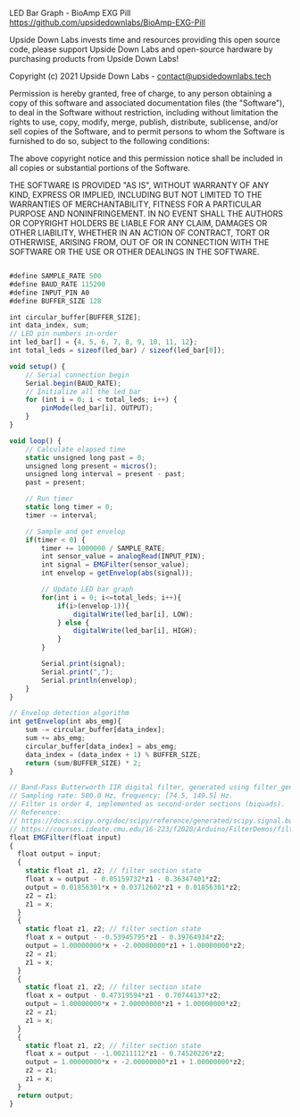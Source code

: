 LED Bar Graph - BioAmp EXG Pill
https://github.com/upsidedownlabs/BioAmp-EXG-Pill


Upside Down Labs invests time and resources providing this open source code,
please support Upside Down Labs and open-source hardware by purchasing
products from Upside Down Labs!

Copyright (c) 2021 Upside Down Labs - contact@upsidedownlabs.tech

Permission is hereby granted, free of charge, to any person obtaining a copy
of this software and associated documentation files (the "Software"), to deal
in the Software without restriction, including without limitation the rights
to use, copy, modify, merge, publish, distribute, sublicense, and/or sell
copies of the Software, and to permit persons to whom the Software is
furnished to do so, subject to the following conditions:

The above copyright notice and this permission notice shall be included in all
copies or substantial portions of the Software.

THE SOFTWARE IS PROVIDED "AS IS", WITHOUT WARRANTY OF ANY KIND, EXPRESS OR
IMPLIED, INCLUDING BUT NOT LIMITED TO THE WARRANTIES OF MERCHANTABILITY,
FITNESS FOR A PARTICULAR PURPOSE AND NONINFRINGEMENT. IN NO EVENT SHALL THE
AUTHORS OR COPYRIGHT HOLDERS BE LIABLE FOR ANY CLAIM, DAMAGES OR OTHER
LIABILITY, WHETHER IN AN ACTION OF CONTRACT, TORT OR OTHERWISE, ARISING FROM,
OUT OF OR IN CONNECTION WITH THE SOFTWARE OR THE USE OR OTHER DEALINGS IN THE
SOFTWARE.

```js

#define SAMPLE_RATE 500
#define BAUD_RATE 115200
#define INPUT_PIN A0
#define BUFFER_SIZE 128

int circular_buffer[BUFFER_SIZE];
int data_index, sum;
// LED pin numbers in-order
int led_bar[] = {4, 5, 6, 7, 8, 9, 10, 11, 12};
int total_leds = sizeof(led_bar) / sizeof(led_bar[0]);

void setup() {
	// Serial connection begin
	Serial.begin(BAUD_RATE);
	// Initialize all the led_bar
  	for (int i = 0; i < total_leds; i++) {
    	pinMode(led_bar[i], OUTPUT);
  	}
}

void loop() {
	// Calculate elapsed time
	static unsigned long past = 0;
	unsigned long present = micros();
	unsigned long interval = present - past;
	past = present;

	// Run timer
	static long timer = 0;
	timer -= interval;

	// Sample and get envelop
	if(timer < 0) {
		timer += 1000000 / SAMPLE_RATE;
		int sensor_value = analogRead(INPUT_PIN);
		int signal = EMGFilter(sensor_value);
		int envelop = getEnvelop(abs(signal));

		// Update LED bar graph
    	for(int i = 0; i<=total_leds; i++){
    		if(i>(envelop-1)){
      			digitalWrite(led_bar[i], LOW);
    		} else {
      			digitalWrite(led_bar[i], HIGH);
    		}
  		}

		Serial.print(signal);
		Serial.print(",");
		Serial.println(envelop);
	}
}

// Envelop detection algorithm
int getEnvelop(int abs_emg){
	sum -= circular_buffer[data_index];
	sum += abs_emg;
	circular_buffer[data_index] = abs_emg;
	data_index = (data_index + 1) % BUFFER_SIZE;
	return (sum/BUFFER_SIZE) * 2;
}

// Band-Pass Butterworth IIR digital filter, generated using filter_gen.py.
// Sampling rate: 500.0 Hz, frequency: [74.5, 149.5] Hz.
// Filter is order 4, implemented as second-order sections (biquads).
// Reference: 
// https://docs.scipy.org/doc/scipy/reference/generated/scipy.signal.butter.html
// https://courses.ideate.cmu.edu/16-223/f2020/Arduino/FilterDemos/filter_gen.py
float EMGFilter(float input)
{
  float output = input;
  {
    static float z1, z2; // filter section state
    float x = output - 0.05159732*z1 - 0.36347401*z2;
    output = 0.01856301*x + 0.03712602*z1 + 0.01856301*z2;
    z2 = z1;
    z1 = x;
  }
  {
    static float z1, z2; // filter section state
    float x = output - -0.53945795*z1 - 0.39764934*z2;
    output = 1.00000000*x + -2.00000000*z1 + 1.00000000*z2;
    z2 = z1;
    z1 = x;
  }
  {
    static float z1, z2; // filter section state
    float x = output - 0.47319594*z1 - 0.70744137*z2;
    output = 1.00000000*x + 2.00000000*z1 + 1.00000000*z2;
    z2 = z1;
    z1 = x;
  }
  {
    static float z1, z2; // filter section state
    float x = output - -1.00211112*z1 - 0.74520226*z2;
    output = 1.00000000*x + -2.00000000*z1 + 1.00000000*z2;
    z2 = z1;
    z1 = x;
  }
  return output;
}

```